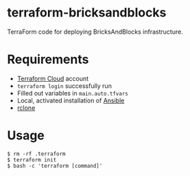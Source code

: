 # terraform-bricksandblocks

TerraForm code for deploying BricksAndBlocks infrastructure.

# Requirements

* [Terraform Cloud](https://cloud.hashicorp.com/products/terraform) account
* `terraform login` successfully run
* Filled out variables in `main.auto.tfvars`
* Local, activated installation of [Ansible](https://ansible.com)
* [rclone](https://rclone.org)

# Usage

``` code
$ rm -rf .terraform
$ terraform init
$ bash -c 'terraform [command]'
```

